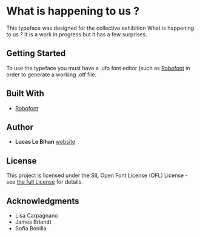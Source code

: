 # What is happening to us ?

This typeface was designed for the collective exhibition What is happening to us ? It is a work in progress but it has a few surprises.

## Getting Started

To use the typeface you must have a .ufo font editor (such as [Robofont](http://doc.robofont.com) in order to generate a working .otf file.

## Built With

* [Robofont](http://doc.robofont.com)

## Author

* **Lucas Le Bihan** [website](https://lucaslebihan.fr)

## License

This project is licensed under the SIL Open Font License (OFL) License - see [the full License](http://scripts.sil.org/cms/scripts/page.php?site_id=nrsi&id=OFL) for details.

## Acknowledgments

* Lisa Carpagnano
* James Briandt
* Sofia Bonilla